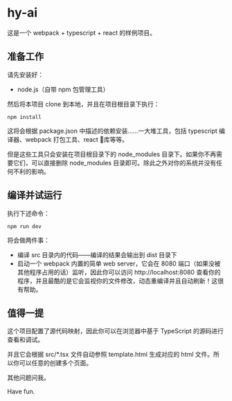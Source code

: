 # hy-ai

这是一个 webpack + typescript + react 的样例项目。

## 准备工作

请先安装好：

* node.js（自带 npm 包管理工具）

然后将本项目 clone 到本地，并且在项目根目录下执行：

```
npm install
```

这将会根据 package.json 中描述的依赖安装……一大堆工具，包括 typescript 编译器、webpack 打包工具、react 库等等。

但是这些工具只会安装在项目根目录下的 node_modules 目录下。如果你不再需要它们，可以直接删除 node_modules 目录即可。除此之外对你的系统并没有任何不利的影响。

## 编译并试运行

执行下述命令：

```
npm run dev
```

将会做两件事：

* 编译 src 目录内的代码——编译的结果会输出到 dist 目录下
* 启动一个 webpack 内置的简单 web server，它会在 8080 端口（如果没被其他程序占用的话）监听，因此你可以访问 http://localhost:8080 查看你的程序，并且最酷的是它会监视你的文件修改，动态重编译并且自动刷新！这很有帮助。

## 值得一提

这个项目配置了源代码映射，因此你可以在浏览器中基于 TypeScript 的源码进行查看和调试。

并且它会根据 src/*.tsx 文件自动参照 template.html 生成对应的 html 文件。所以你可以任意的创建多个页面。

其他问题问我。

Have fun.
